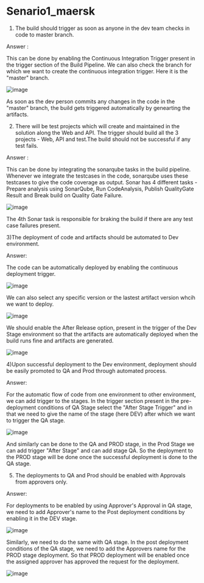 # Senario1_maersk

1) The build should trigger as soon as anyone in the dev team checks in code to master branch.

Answer :

This can be done by enabling the Continuous Integration Trigger present in the trigger section of the Build Pipeline.
We can also check the branch for which we want to create the continuous integration trigger. Here it is the "master" branch.

![image](https://user-images.githubusercontent.com/74064643/103216413-00e9d580-48e4-11eb-8229-1309088e78f0.png)

As soon as the dev person commits any changes in the code in the "master" branch, the build gets triggered automatically by genearting the artifacts.


2) There will be test projects which will create and maintained in the solution along the Web and API. The trigger should build all the 3 projects - Web, API and test.The build should not be successful if any test fails.

Answer :

This can be done by integrating the sonarqube tasks in the build pipeline.
Whenever we integrate the testcases in the code, sonarqube uses these testcases to give the code coverage as output.
Sonar has 4 different tasks - Prepare analysis using SonarQube, Run CodeAnalysis, Publish QualityGate Result and Break build on Quality Gate Failure.

![image](https://user-images.githubusercontent.com/74064643/103216281-ae101e00-48e3-11eb-9a5f-4343e5777eb5.png)

The 4th Sonar task is responsible for braking the build if there are any test case failures present.


3)The deployment of code and artifacts should be automated to Dev environment. 

Answer:

The code can be automatically deployed by enabling the continuous deployment trigger.

![image](https://user-images.githubusercontent.com/74064643/103215977-e2cfa580-48e2-11eb-8370-956a051119cf.png)

We can also select any specific version or the lastest artifact version whcih we want to deploy.

![image](https://user-images.githubusercontent.com/74064643/103216177-6db0a000-48e3-11eb-915e-359164677875.png)

We should enable the After Release option, present in the trigger of the Dev Stage environment so that the artifacts are automatically deployed when the build runs fine and artifacts are generated.

![image](https://user-images.githubusercontent.com/74064643/103216086-26c2aa80-48e3-11eb-84d0-02be07e8cb07.png)


4)Upon successful deployment to the Dev environment, deployment should be easily promoted to QA and Prod through automated process.

Answer: 

For the automatic flow of code from one environment to other environment, we can add trigger to the stages.
In the trigger section present in the pre-deployment conditions of QA Stage select the "After Stage Trigger" and in that we need to give the name of the stage (here DEV) after which we want to trigger the QA stage.

![image](https://user-images.githubusercontent.com/74064643/103215788-5fae4f80-48e2-11eb-9959-57775d797b7b.png)

And similarly can be done to the QA and PROD stage, in the Prod Stage we can add trigger "After Stage" and can add stage QA. So the deployment to the PROD stage will be done once the successful deployment is done to the QA stage.


5) The deployments to QA and Prod should be enabled with Approvals from approvers only.

Answer: 

For deployments to be enabled by using Approver's Approval in QA stage, we need to add Approver's name to the Post deployment conditions by enabling it in the DEV stage.

![image](https://user-images.githubusercontent.com/74064643/103215521-946dd700-48e1-11eb-9bfc-fc7814a09ce9.png)

Similarly, we need to do the same with QA stage. In the post deployment conditions of the QA stage, we need to add the Approvers name for the PROD stage deployment.
So that PROD deployment will be enabled once the assigned approver has approved the request for the deployment.

![image](https://user-images.githubusercontent.com/74064643/103215734-3b527300-48e2-11eb-841a-19ec9127e486.png)




